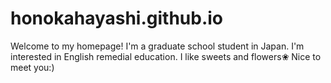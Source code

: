 # honokahayashi.github.io

Welcome to my homepage!
I'm a graduate school student in Japan.
I'm interested in English remedial education.
I like sweets and flowers❀
Nice to meet you:)
